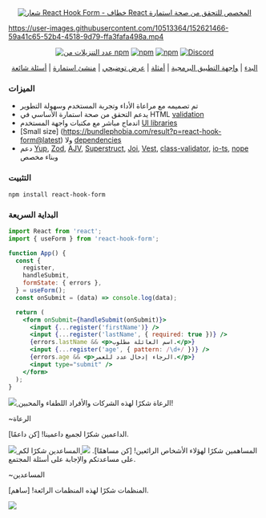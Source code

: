 <div align="center">
        <a href="https://react-hook-form.com" title="React Hook Form - تحقق من صحة استمارة في React بسهولة">
            <img src="https://raw.githubusercontent.com/react-hook-form/react-hook-form/master/docs/logo.png" alt="شعار React Hook Form - خطاف React المخصص للتحقق من صحة استمارة" />
        </a>
</div>

https://user-images.githubusercontent.com/10513364/152621466-59a41c65-52b4-4518-9d79-ffa3fafa498a.mp4

<div align="center">

[![عدد التنزيلات من npm](https://img.shields.io/npm/dm/react-hook-form.svg?style=for-the-badge)](https://www.npmjs.com/package/react-hook-form)
[![npm](https://img.shields.io/npm/dt/react-hook-form.svg?style=for-the-badge)](https://www.npmjs.com/package/react-hook-form)
[![npm](https://img.shields.io/npm/l/react-hook-form?style=for-the-badge)](https://github.com/react-hook-form/react-hook-form/blob/master/LICENSE)
[![Discord](https://img.shields.io/discord/754891658327359538.svg?style=for-the-badge&label=&logo=discord&logoColor=ffffff&color=7389D8&labelColor=6A7EC2)](https://discord.gg/yYv7GZ8)

</div>

<p align="center">
  <a href="https://react-hook-form.com/get-started">البدء</a> | 
  <a href="https://react-hook-form.com/docs">واجهة التطبيق البرمجية</a> |
  <a href="https://github.com/bluebill1049/react-hook-form/tree/master/examples">أمثلة</a> |
  <a href="https://react-hook-form.com">عرض توضيحي</a> |
  <a href="https://react-hook-form.com/form-builder">منشئ استمارة</a> |
  <a href="https://react-hook-form.com/faqs">أسئلة شائعة</a>
</p>

### الميزات

- تم تصميمه مع مراعاة الأداء وتجربة المستخدم وسهولة التطوير
- يدعم التحقق من صحة استمارة الأساسي في HTML [validation](https://react-hook-form.com/get-started#Applyvalidation)
- اندماج مباشر مع مكتبات واجهة المستخدم [UI libraries](https://codesandbox.io/s/react-hook-form-v7-controller-5h1q5)
- [Small size] (https://bundlephobia.com/result?p=react-hook-form@latest) ولا [dependencies](./package.json)
- دعم [Yup](https://github.com/jquense/yup), [Zod](https://github.com/colinhacks/zod), [AJV](https://github.com/ajv-validator/ajv), [Superstruct](https://github.com/ianstormtaylor/superstruct), [Joi](https://github.com/hapijs/joi), [Vest](https://github.com/ealush/vest), [class-validator](https://github.com/typestack/class-validator), [io-ts](https://github.com/gcanti/io-ts), [nope](https://github.com/bvego/nope-validator) وبناء مخصص

### التثبيت

    npm install react-hook-form

### البداية السريعة

```jsx
import React from 'react';
import { useForm } from 'react-hook-form';

function App() {
  const {
    register,
    handleSubmit,
    formState: { errors },
  } = useForm();
  const onSubmit = (data) => console.log(data);

  return (
    <form onSubmit={handleSubmit(onSubmit)}>
      <input {...register('firstName')} />
      <input {...register('lastName', { required: true })} />
      {errors.lastName && <p>اسم العائلة مطلوب.</p>}
      <input {...register('age', { pattern: /\d+/ })} />
      {errors.age && <p>الرجاء إدخال عدد للعمر.</p>}
      <input type="submit" />
    </form>
  );
}
``` 
<a href="https://ui.dev/bytes/?r=bill">
  <img src="https://raw.githubusercontent.com/react-hook-form/react-hook-form/master/docs/ads-1.jpeg" />
</a>
الرعاة
شكرًا لهذه الشركات والأفراد اللطفاء والمحبين!

~الرعاة

الداعمين
شكرًا لجميع داعمينا! [كن داعمًا].

<a href="https://opencollective.com/react-hook-form#backers">
    <img src="https://opencollective.com/react-hook-form/backers.svg?width=950" />
</a>
المساهمين
شكرًا لهؤلاء الأشخاص الرائعين! [كن مساهمًا].

<a href="https://github.com/react-hook-form/react-hook-form/graphs/contributors">
  <img src="https://opencollective.com/react-hook-form/contributors.svg?width=890&button=false" />
</a>
المساعدين
شكرًا لكم على مساعدتكم والإجابة على أسئلة المجتمع.

~المساعدين

المنظمات
شكرًا لهذه المنظمات الرائعة! [ساهم].

<a href="https://github.com/react-hook-form/react-hook-form/graphs/contributors">
    <img src="https://opencollective.com/react-hook-form/organizations.svg?width=890" />
</a>